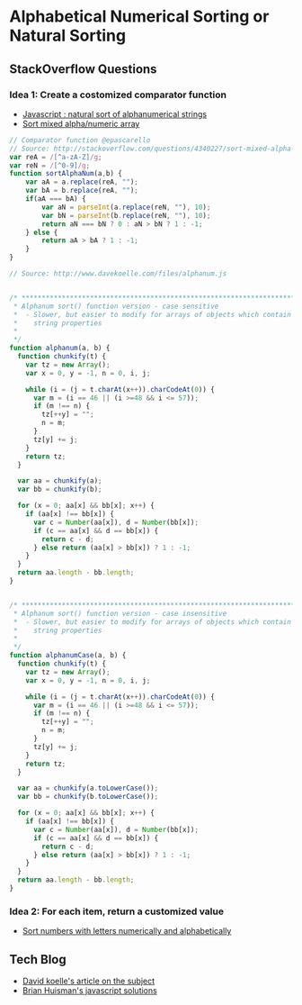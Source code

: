 # Alphabetical Numerical Sorting or Natural Sorting

## StackOverflow Questions

### Idea 1: Create a costomized comparator function

- [Javascript : natural sort of alphanumerical strings](http://stackoverflow.com/questions/2802341/javascript-natural-sort-of-alphanumerical-strings)
- [Sort mixed alpha/numeric array](http://stackoverflow.com/questions/4340227/sort-mixed-alpha-numeric-array?answertab=votes#tab-top)


```javascript
// Comparator function @epascarello
// Source: http://stackoverflow.com/questions/4340227/sort-mixed-alpha-numeric-array
var reA = /[^a-zA-Z]/g;
var reN = /[^0-9]/g;
function sortAlphaNum(a,b) {
    var aA = a.replace(reA, "");
    var bA = b.replace(reA, "");
    if(aA === bA) {
        var aN = parseInt(a.replace(reN, ""), 10);
        var bN = parseInt(b.replace(reN, ""), 10);
        return aN === bN ? 0 : aN > bN ? 1 : -1;
    } else {
        return aA > bA ? 1 : -1;
    }
}
```

```javascript
// Source: http://www.davekoelle.com/files/alphanum.js


/* ********************************************************************
 * Alphanum sort() function version - case sensitive
 *  - Slower, but easier to modify for arrays of objects which contain
 *    string properties
 *
 */
function alphanum(a, b) {
  function chunkify(t) {
    var tz = new Array();
    var x = 0, y = -1, n = 0, i, j;

    while (i = (j = t.charAt(x++)).charCodeAt(0)) {
      var m = (i == 46 || (i >=48 && i <= 57));
      if (m !== n) {
        tz[++y] = "";
        n = m;
      }
      tz[y] += j;
    }
    return tz;
  }

  var aa = chunkify(a);
  var bb = chunkify(b);

  for (x = 0; aa[x] && bb[x]; x++) {
    if (aa[x] !== bb[x]) {
      var c = Number(aa[x]), d = Number(bb[x]);
      if (c == aa[x] && d == bb[x]) {
        return c - d;
      } else return (aa[x] > bb[x]) ? 1 : -1;
    }
  }
  return aa.length - bb.length;
}


/* ********************************************************************
 * Alphanum sort() function version - case insensitive
 *  - Slower, but easier to modify for arrays of objects which contain
 *    string properties
 *
 */
function alphanumCase(a, b) {
  function chunkify(t) {
    var tz = new Array();
    var x = 0, y = -1, n = 0, i, j;

    while (i = (j = t.charAt(x++)).charCodeAt(0)) {
      var m = (i == 46 || (i >=48 && i <= 57));
      if (m !== n) {
        tz[++y] = "";
        n = m;
      }
      tz[y] += j;
    }
    return tz;
  }

  var aa = chunkify(a.toLowerCase());
  var bb = chunkify(b.toLowerCase());

  for (x = 0; aa[x] && bb[x]; x++) {
    if (aa[x] !== bb[x]) {
      var c = Number(aa[x]), d = Number(bb[x]);
      if (c == aa[x] && d == bb[x]) {
        return c - d;
      } else return (aa[x] > bb[x]) ? 1 : -1;
    }
  }
  return aa.length - bb.length;
}

```

### Idea 2: For each item, return a customized value

- [Sort numbers with letters numerically and alphabetically](http://stackoverflow.com/questions/17996193/sort-numbers-with-letters-numerically-and-alphabetically)



## Tech Blog

- [David koelle's article on the subject](http://www.davekoelle.com/alphanum.html)
- [Brian Huisman's javascript solutions](http://www.davekoelle.com/files/alphanum.js)

